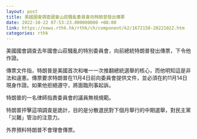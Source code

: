 ```yaml
---
layout: post
title: 美國國會調查國會山莊騷亂委員會向特朗普發出傳票
date: 2022-10-22 07:53:23.000000000 +08:00
link: https://news.rthk.hk/rthk/ch/component/k2/1672158-20221022.htm
categories: rthk
---
```


美國國會調查去年國會山莊騷亂的特別委員會，向前總統特朗普發出傳票，下令他作證。

傳票文件指，特朗普是美國首次和唯一一次推翻總統選舉的核心，而他明知這是非法和違憲。傳票要求特朗普在11月4日前向委員會提供文件，並必須在約11月14日現身作證。如果他拒絕遵守，將面臨刑事起訴。

特朗普的一名律師指責委員會的議員無視規範。

特朗普抨擊這項調查是詭計，目的是分散選民對下個月舉行的中期選舉，對民主黨「災難」管治的注意力。

外界預料特朗普不會理會傳票。
